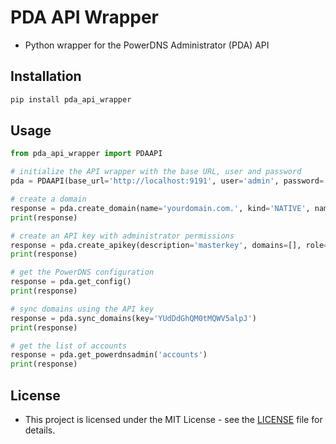 # PDA API Wrapper

- Python wrapper for the PowerDNS Administrator (PDA) API

## Installation

```bash
pip install pda_api_wrapper
```

## Usage

```py
from pda_api_wrapper import PDAAPI

# initialize the API wrapper with the base URL, user and password
pda = PDAAPI(base_url='http://localhost:9191', user='admin', password='admin')

# create a domain
response = pda.create_domain(name='yourdomain.com.', kind='NATIVE', nameservers=['ns1.mydomain.com.'])
print(response)

# create an API key with administrator permissions
response = pda.create_apikey(description='masterkey', domains=[], role='Administrator')
print(response)

# get the PowerDNS configuration
response = pda.get_config()
print(response)

# sync domains using the API key
response = pda.sync_domains(key='YUdDdGhQM0tMQWV5alpJ')
print(response)

# get the list of accounts
response = pda.get_powerdnsadmin('accounts')
print(response)
```

## License

- This project is licensed under the MIT License - see the [LICENSE](LICENSE) file for details.
